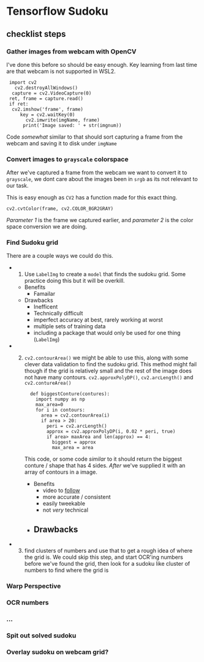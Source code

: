 # Tensorflow Sudoku

## checklist steps

### Gather images from webcam with OpenCV

I've done this before so should be easy enough. Key learning from last time are that webcam is not supported in WSL2. 

```
 import cv2 
   cv2.destroyAllWindows()
  capture = cv2.VideoCapture(0)
 ret, frame = capture.read()
 if ret:
  cv2.imshow('frame', frame)
     key = cv2.waitKey(0)
       cv2.imwrite(imgName, frame)
      print('Image saved: ' + str(imgnum))
```
  
Code *somewhat* similar to that should sort capturing a frame from the webcam and saving it to disk under ``imgName`` 


### Convert images to ``grayscale`` colorspace

After we've captured a frame from the webcam we want to convert it to ``grayscale``, we dont care about the images been in ``srgb`` as its not relevant to our task. 

This is easy enough as ``CV2`` has a function made for this exact thing. 

```
cv2.cvtColor(frame, cv2.COLOR_BGR2GRAY)
```
*Parameter 1* is the frame we captured earlier, and *parameter 2* is the color space conversion we are doing. 

### Find Sudoku grid 
  There are a couple ways we could do this.

  - 1) Use ``LabelImg`` to create a ``model`` that finds the sudoku grid. Some practice doing this but it will be overkill. 
      - Benefits
        - Famailar 
      - Drawbacks
        - Inefficent
        - Technically difficult
        - imperfect accuracy at best, rarely working at worst
        - multiple sets of training data
        - including a package that would only be used for one thing (``LabelImg``)

  - 2) ``cv2.contourArea()``  we might be able to use this, along with some clever data validation to find the sudoku grid. This method might fail though if the grid is relatively small and the rest of the image does not have many contours. ``cv2.approxPolyDP()``, ``cv2.arcLength()`` and ``cv2.contureArea()`` 

        ```
          def biggestConture(contures):
            import numpy as np
            max_area=0 
            for i in contours: 
              area = cv2.contourArea(i)
              if area > 20: 
                peri = cv2.arcLength()
                approx = cv2.approxPolyDP(i, 0.02 * peri, true)
                if area> maxArea and len(approx) == 4: 
                  biggest = approx 
                  max_area = area
        ```

        This code, or some code *similar* to it should return the biggest conture / shape that has 4 sides. *After* we've supplied it with an array of contours in a image. 

        - Benefits
          - video to [follow](https://www.youtube.com/watch?v=qOXDoYUgNlU&ab_channel=Murtaza%27sWorkshop-RoboticsandAI) 
          - more accurate / consistent
          - easily tweekable
          - not *very* technical
        - Drawbacks
          - 

  - 3) find clusters of numbers and use that to get a rough idea of where the grid is. We could skip this step, and start OCR'ing numbers before we've found the grid, then look for a sudoku like cluster of numbers to find where the grid is 

### Warp Perspective

### OCR numbers


### ...


### Spit out solved sudoku


### Overlay sudoku on webcam grid? 